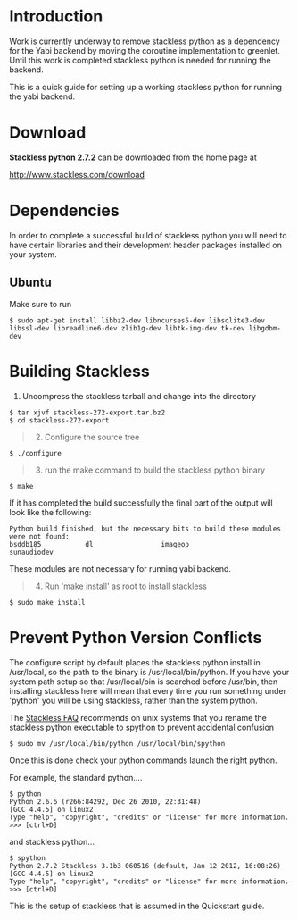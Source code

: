 # Introduction #

Work is currently underway to remove stackless python as a dependency for the Yabi backend by moving the coroutine implementation to greenlet. Until this work is completed stackless python is needed for running the backend.

This is a quick guide for setting up a working stackless python for running the yabi backend.

# Download #

**Stackless python 2.7.2** can be downloaded from the home page at

http://www.stackless.com/download

# Dependencies #

In order to complete a successful build of stackless python you will need to have certain libraries and their development header packages installed on your system.

## Ubuntu ##

Make sure to run

```
$ sudo apt-get install libbz2-dev libncurses5-dev libsqlite3-dev libssl-dev libreadline6-dev zlib1g-dev libtk-img-dev tk-dev libgdbm-dev
```

# Building Stackless #

  1. Uncompress the stackless tarball and change into the directory

```
$ tar xjvf stackless-272-export.tar.bz2
$ cd stackless-272-export
```

> 2. Configure the source tree

```
$ ./configure
```

> 3. run the make command to build the stackless python binary

```
$ make
```

If it has completed the build successfully the final part of the output will look like the following:

```
Python build finished, but the necessary bits to build these modules were not found:
bsddb185           dl                 imageop         
sunaudiodev                                           
```

These modules are not necessary for running yabi backend.

> 4. Run 'make install' as root to install stackless

```
$ sudo make install
```

# Prevent Python Version Conflicts #

The configure script by default places the stackless python install in /usr/local, so the path to the binary is /usr/local/bin/python. If you have your system path setup so that /usr/local/bin is searched before /usr/bin, then installing stackless here will mean that every time you run something under 'python' you will be using stackless, rather than the system python.

The [Stackless FAQ](http://www.stackless.com/wiki/FAQ) recommends on unix systems that you rename the stackless python executable to spython to prevent accidental confusion

```
$ sudo mv /usr/local/bin/python /usr/local/bin/spython
```

Once this is done check your python commands launch the right python.

For example, the standard python....

```
$ python
Python 2.6.6 (r266:84292, Dec 26 2010, 22:31:48) 
[GCC 4.4.5] on linux2
Type "help", "copyright", "credits" or "license" for more information.
>>> [ctrl+D]
```

and stackless python...

```
$ spython
Python 2.7.2 Stackless 3.1b3 060516 (default, Jan 12 2012, 16:08:26) 
[GCC 4.4.5] on linux2
Type "help", "copyright", "credits" or "license" for more information.
>>> [ctrl+D]
```

This is the setup of stackless that is assumed in the Quickstart guide.